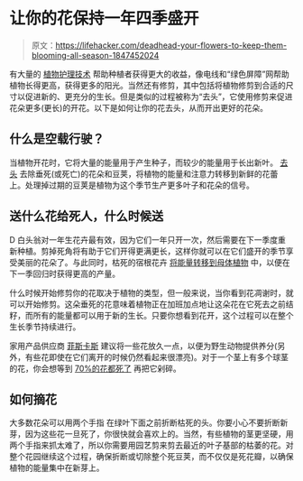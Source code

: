 # 让你的花保持一年四季盛开

> 原文：<https://lifehacker.com/deadhead-your-flowers-to-keep-them-blooming-all-season-1847452024>

有大量的 [植物护理技术](https://lifehacker.com/how-to-train-your-plants-so-they-grow-better-1847244843) 帮助种植者获得更大的收益，像电线和“绿色屏障”网帮助植物长得更高，获得更多的阳光。当然还有修剪，其中包括将植物修剪到合适的尺寸以促进新的、更充分的生长。但是类似的过程被称为“去头”，它使用修剪来促进花朵更多(更长)的开花。以下是如何让你的花去头，从而开出更好的花朵。



## 什么是空载行驶？

当植物开花时，它将大量的能量用于产生种子，而较少的能量用于长出新叶。 [去头](https://www.jacksonandperkins.com/what-is-deadheading/a/what-is-deadheading/) 去除垂死(或死亡)的花朵和豆荚，将植物的能量和注意力转移到新鲜的花蕾上。处理掉过期的豆荚是植物为这个季节生产更多叶子和花朵的信号。

## 送什么花给死人，什么时候送

D 白头翁对一年生花卉最有效，因为它们一年只开一次，然后需要在下一季度重新种植。剪掉死角将有助于它们开得更满更长，这样你就可以在它们盛开的季节享受美丽的花朵了。与此同时，枯死的宿根花卉 [将能量转移到母体植物](https://www.jacksonandperkins.com/what-is-deadheading/a/what-is-deadheading/) 中，以便在下一季回归时获得更高的产量。

什么时候开始修剪你的花取决于植物的类型，但一般来说，当你看到花凋谢时，就可以开始修剪。这朵垂死的花意味着植物正在加班加点地让这朵花在它死去之前结籽，而所有的能量都可以用于新的生长。只要你想看到花开，这个过程可以在整个生长季节持续进行。

家用产品供应商 [菲斯卡斯](https://www.fiskars.com/en-us/gardening-and-yard-care/ideas-and-how-tos/pruning-and-trimming/deadheading-flowers) 建议将一些花放久一点，以便为野生动物提供养分(另外，有些花即使在它们离开的时候仍然看起来很漂亮)。对于一个茎上有多个球茎的花，你会想等到 [70%的花都死了](https://www.fiskars.com/en-us/gardening-and-yard-care/ideas-and-how-tos/pruning-and-trimming/deadheading-flowers) 再把它剁碎。

## 如何摘花

大多数花朵可以用两个手指 在绿叶下面之前折断枯死的头。你要小心不要折断新芽，因为这些花一旦死了，你很快就会喜欢上的。当然，有些植物的茎更坚硬，用两个手指来抓太难了，所以你需要用园艺剪来剪去最近的叶子基部的枯萎的花。对整个花园继续这个过程，确保折断或切除整个死豆荚，而不仅仅是死花瓣，以确保植物的能量集中在新芽上。